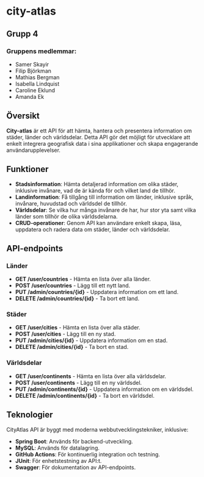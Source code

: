 # city-atlas

## Grupp 4

### Gruppens medlemmar:
- Samer Skayir
- Filip Björkman
- Mathias Bergman
- Isabella Lindquist
- Caroline Eklund
- Amanda Ek

## Översikt
**City-atlas** är ett API för att hämta, hantera och presentera information om städer, länder och världsdelar. 
Detta API gör det möjligt för utvecklare att enkelt integrera geografisk data i sina applikationer och skapa engagerande användarupplevelser.

## Funktioner
- **Stadsinformation**: Hämta detaljerad information om olika städer, inklusive invånare, vad de är kända för och vilket land de tillhör.
- **Landinformation**: Få tillgång till information om länder, inklusive språk, invånare, huvudstad och världsdel de tillhör.
- **Världsdelar**: Se vilka hur många invånare de har, hur stor yta samt vilka länder som tillhör de olika världsdelarna.
- **CRUD-operationer**: Genom API kan användare enkelt skapa, läsa, uppdatera och radera data om städer, länder och världsdelar. 

## API-endpoints

### Länder
- **GET /user/countries** - Hämta en lista över alla länder.
- **POST /user/countries** - Lägg till ett nytt land.
- **PUT /admin/countries/{id}** - Uppdatera information om ett land.
- **DELETE /admin/countries/{id}** - Ta bort ett land.

### Städer
- **GET /user/cities** - Hämta en lista över alla städer.
- **POST /user/cities** - Lägg till en ny stad.
- **PUT /admin/cities/{id}** - Uppdatera information om en stad.
- **DELETE /admin/cities/{id}** - Ta bort en stad.

### Världsdelar
- **GET /user/continents** - Hämta en lista över alla världsdelar.
- **POST /user/continents** - Lägg till en ny världsdel.
- **PUT /admin/continents/{id}** - Uppdatera information om en världsdel.
- **DELETE /admin/continents/{id}** - Ta bort en världsdel.

## Teknologier
CityAtlas API är byggt med moderna webbutvecklingstekniker, inklusive:
- **Spring Boot**: Används för backend-utveckling.
- **MySQL**: Används för datalagring.
- **GitHub Actions**: För kontinuerlig integration och testning.
- **JUnit**: För enhetstestning av API:t.
- **Swagger**: För dokumentation av API-endpoints.

